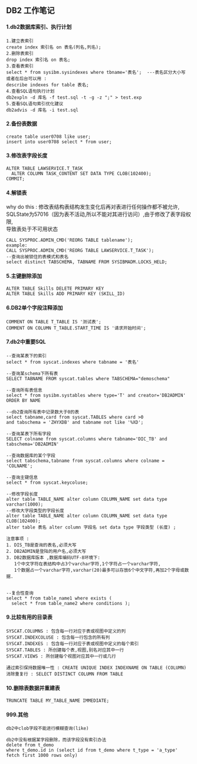 ## DB2 工作笔记
#### 1.db2数据库索引、执行计划
````shell script
1.建立表索引
create index 索引名 on 表名(列名,列名);
2.删除表索引
drop index 索引名 on 表名;
3.查看表索引
select * from sysibm.sysindexes where tbname='表名';  ---表名区分大小写
或者在后台可以用 : 
describe indexes for table 表名;
4.查看SQL语句执行计划
db2expln -d 库名 -f test.sql -t -g -z ";" > test.exp
5.查看SQL语句索引优化建议
db2advis -d 库名 -i test.sql
````

#### 2.备份表数据
````shell script
create table user0708 like user;
insert into user0708 select * from user;
````
#### 3.修改表字段长度

````shell script
ALTER TABLE LAWSERVICE.T_TASK
  ALTER COLUMN TASK_CONTENT SET DATA TYPE CLOB(102400);
COMMIT;
````
#### 4.解锁表
why do this : 修改表结构表结构发生变化后再对表进行任何操作都不被允许,  
SQLState为57016（因为表不活动,所以不能对其进行访问）,由于修改了表字段权限,  
导致表处于不可用状态

````shell script
CALL SYSPROC.ADMIN_CMD('REORG TABLE tablename');
example:
CALL SYSPROC.ADMIN_CMD('REORG TABLE LAWSERVICE.T_TASK');
--查询出被锁住的表模式和表名
select distinct TABSCHEMA, TABNAME FROM SYSIBMADM.LOCKS_HELD;
````

#### 5.主键删除添加
````shell script
ALTER TABLE Skills DELETE PRIMARY KEY
ALTER TABLE Skills ADD PRIMARY KEY (SKILL_ID)
````
#### 6.DB2单个字段注释添加
````shell script
COMMENT ON TABLE T_TABLE IS '测试表';
COMMENT ON COLUMN T_TABLE.START_TIME IS '请求开始时间';
````

#### 7.db2中重要SQL
````shell script
--查询某表下的索引
select * from syscat.indexes where tabname = '表名'

--查询某schema下所有表
SELECT TABNAME FROM syscat.tables where TABSCHEMA="demoschema"

--查询所有表信息
select * from sysibm.systables where type='T' and creator='DB2ADMIN' ORDER BY NAME

--db2查询所有表中记录数大于0的表
select tabname,card from syscat.TABLES where card >0 
and tabschema = 'ZHYXDB' and tabname not like '%XD';

--查询某表下所有字段
SELECT colname from syscat.columns where tabname='DIC_TB' and tabschema='DB2ADMIN'

--查询数据库的某个字段
select tabschema,tabname from syscat.columns where colname = 'COLNAME';

--查询主键信息
select * from syscat.keycoluse;

--修改字段长度
alter table TABLE_NAME alter column COLUMN_NAME set data type varchar(1000); 
--修改大字段类型的字段长度
alter table TABLE_NAME alter column COLUMN_NAME set data type CLOB(102400);
alter table 表名 alter column 字段名 set data type 字段类型 (长度) ;

注意事项 : 
1. DIS_TB是查询的表名,必须大写
2. DB2ADMIN是登陆的用户名,必须大写
3. DB2数据库版本 ,数据库编码UTF-8环境下:
   1个中文字符在表结构中占3个varchar字符,1个字符占一个varchar字符,
   1个数据占一个varchar字符,varchar(20)最多可以存放6个中文字符,再加2个字母或数据.
   

--复合性查询
select * from table_name1 where exists (
  select * from table_name2 where conditions );
````

#### 9.比较有用的目录表
````shell script
SYSCAT.COLUMNS : 包含每一行对应于表或视图中定义的列
SYSCAT.INDEXCOLUSE : 包含每一行包含的所有列
SYSCAT.INDEXES : 包含每一行对应于表或视图中定义的每个索引
SYSCAT.TABLES : 所创建每个表,视图,别名对应其中一行
SYSCAT.VIEWS : 所创建每个视图对应其中一行或几行

通过索引保持数据唯一性 : CREATE UNIQUE INDEX INDEXNAME ON TABLE (COLUMN)
消除重复行 : SELECT DISTINCT COLUMN FROM TABLE
````

#### 10.删除表数据并重建表
````shell script
TRUNCATE TABLE MY_TABLE_NAME IMMEDIATE;
````

#### 999.其他
````shell script
db2中clob字段不能进行模糊查询(like)

db2中没有根据某字段删除，而该字段没有索引办法
delete from t_demo
where t_demo.id in (select id from t_demo where t_type = 'a_type' fetch first 1000 rows only)
````

